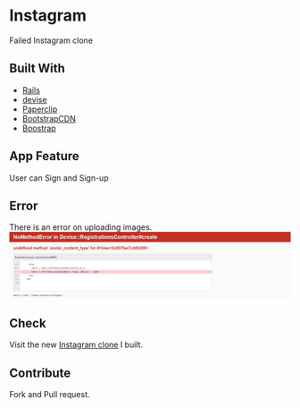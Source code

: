 # Instagram 
 Failed Instagram clone

## Built With
- [Rails](http://guides.rubyonrails.org/getting_started.html)
- [devise](https://github.com/plataformatec/devise)
- [Paperclip](https://www.google.com.ph/url?sa=t&rct=j&q=&esrc=s&source=web&cd=1&cad=rja&uact=8&ved=0ahUKEwi_2a-ZgrDVAhVGGpQKHT6wDEEQFggmMAA&url=http%3A%2F%2Fwww.peoplecancode.com%2Ftutorials%2Fusers-avatars-uploading-images-using-paperclip&usg=AFQjCNHvAwqgcMDjpsq3z6RBw6a6Glc5Yg)
- [BootstrapCDN](https://www.bootstrapcdn.com/)
- [Boostrap](http://getbootstrap.com/)


## App Feature
User can Sign and Sign-up

## Error
 There is an error on uploading images.
 ![Error](/md/instagramerror.png)
 
## Check
Visit the new [Instagram clone](https://github.com/grailwilly/filter) I built. 

## Contribute
Fork and Pull request.
